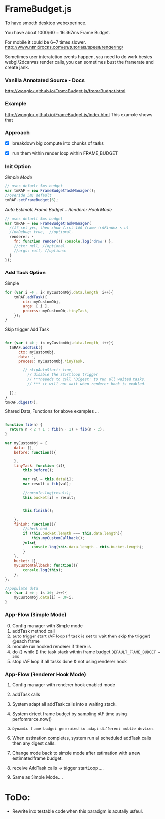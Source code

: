 FrameBudget.js
==============
To have smooth desktop webexperince.

You have about 1000/60 = 16.667ms Frame Budget.

For mobile it could be 6~7 times slower.
http://www.html5rocks.com/en/tutorials/speed/rendering/

Sometimes user interatction events happen, you need to do work besies webgl/2dcanvas render calls, you can sometimes bust the framerate and create jank.


### Vanilla Annotated Source - Docs
http://wonglok.github.io/FrameBudget.js/frameBudget.html

### Example
http://wonglok.github.io/FrameBudget.js/index.html
This example shows that


### Approach
- [x] breakdown big compute into chunks of tasks
- [x] run them within render loop within FRAME_BUDGET


### Init Option

*Simple Mode*
```js
// uses default 5ms budget
var tmRAF = new FrameBudgetTaskManager();
//overide 5ms default
tmRAF.setFrameBudget(6);
```

*Auto Estimate Frame Budget + Renderer Hook Mode*
```js
// uses default 5ms budget
var tmRAF = new FrameBudgetTaskManager(
  //if set yes, then show first 100 frame (rAFindex < n)
  //noDebug: true,  //optional.
  renderer: {
    fn: function render(){ console.log('draw') },
    //ctx: null, //optional
    //args: null, //optional
  }
});
```

### Add Task Option



Simple
```js
for (var i =0 ; i< myCustomObj.data.length; i++){
	tmRAF.addTask({
	    ctx: myCustomObj,
	    args: [ i ],
	    process: myCustomObj.tinyTask,
	});
}
```


Skip trigger Add Task
```js

for (var i =0 ; i< myCustomObj.data.length; i++){
  tmRAF.addTask({
      ctx: myCustomObj,
      data: i,
      process: myCustomObj.tinyTask,

        // skipAutoStart: true,
          // disable the startloop trigger
          // ***neeeds to call 'Digest' to run all waited tasks.
          // *** it will not wait when renderer hook is enabled.

  });
}
tmRAF.digest();
```

Shared Data, Functions for above examples ....
```js

function fib(n) {
  return n < 2 ? 1 : fib(n - 1) + fib(n - 2);
}

var myCustomObj = {
    data: [],
    before: function(){

    },
    tinyTask: function (i){
        this.before();

        var val = this.data[i];
        var result = fib(val);

        //console.log(result);
        this.bucket[i] = result;


        this.finish();

    },
    finish: function(){
    	//check end
        if (this.bucket.length === this.data.length){
            this.myCustomCallback();
        }else{
            console.log(this.data.length - this.bucket.length);
        }
    },
    bucket: [],
    myCustomCallback: function(){
        console.log(this);
    },
};

//populate data
for (var i =0 ; i< 30; i++){
    myCustomObj.data[i] = 30-i;
}
```

### App-Flow (Simple Mode)
0. Config manager with Simple mode
1. addTask method call
2. auto trigger start rAF loop (if task is set to wait then skip the trigger)
   @each frame
3. module run hooked renderer if there is
4. do {} while () the task stack within frame budget `DEFAULT_FRAME_BUDGET = 5ms`
5. stop rAF loop if all tasks done & not using renderer hook

### App-Flow (Renderer Hook Mode)
1. Config manager with renderer hook enabled mode
2. addTask calls
3. System adapt all addTask calls into a waiting stack.
4. System detect frame budget by sampling rAF time using perfomrance.now()
5. `Dynamic frame budget generated to adapt different mobile devices`
6. When estimation completes, system run all scheduled addTask calls then any digest calls.

7. Change mode back to simple mode after estimation with a new estimated frame budget.
8. receive AddTask calls -> trigger startLoop ....
9. Same as Simple Mode....




# ToDo:
-  Rewrite into testable code when this paradigm is acutally usfeul.
